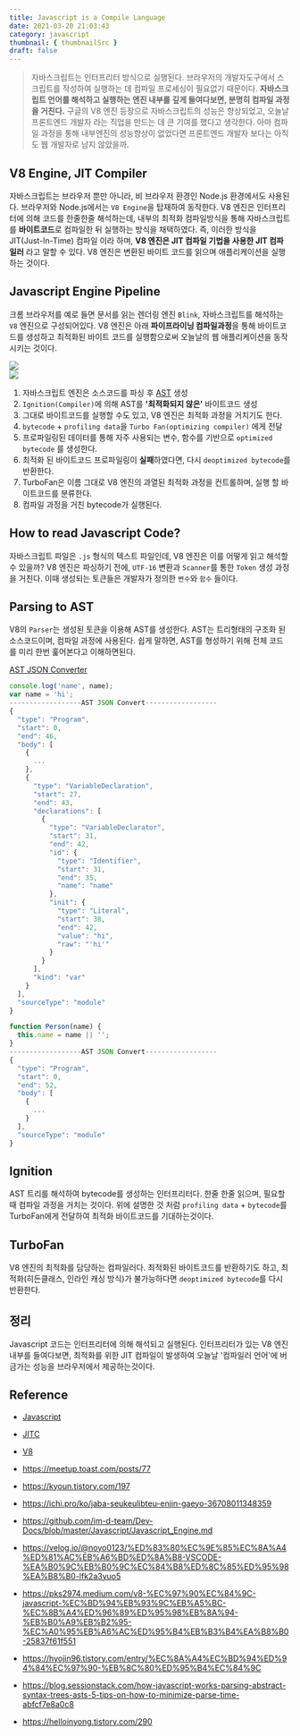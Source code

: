 ```yaml
---
title: Javascript is a Compile Language
date: 2021-03-20 21:03:43
category: javascript
thumbnail: { thumbnailSrc }
draft: false
---
```


> 자바스크립트는 인터프리터 방식으로 실행된다. 브라우저의 개발자도구에서 스크립트를 작성하여 실행하는 데 컴파일 프로세싱이 필요없기 때문이다. **자바스크립트 언어를 해석하고 실행하는 엔진 내부를 깊게 들여다보면, 분명히 컴파일 과정을 거친다.** 구글의 V8 엔진 등장으로 자바스크립트의 성능은 향상되었고, 오늘날 프론트엔드 개발자 라는 직업을 만드는 데 큰 기여를 했다고 생각한다. 아마 컴파일 과정을 통해 내부엔진의 성능향상이 없었다면 프론트엔드 개발자 보다는 아직도 웹 개발자로 남지 않았을까.


## V8 Engine, JIT Compiler
자바스크립트는 브라우저 뿐만 아니라, 비 브라우저 환경인 Node.js 환경에서도 사용된다. 브라우저와 Node.js에서는 `V8 Engine`을 탑재하여 동작한다. V8 엔진은 인터프리터에 의해 코드를 한줄한줄 해석하는데, 내부의 최적화 컴파일방식을 통해 자바스크립트를 **바이트코드**로 컴파일한 뒤 실행하는 방식을 채택하였다. 즉, 이러한 방식을 JIT(Just-In-Time) 컴파일 이라 하며, **V8 엔진은 JIT 컴파일 기법을 사용한 JIT 컴파일러** 라고 말할 수 있다. V8 엔진은 변환된 바이트 코드를 읽으며 애플리케이션을 실행하는 것이다.


## Javascript Engine Pipeline
크롬 브라우저를 예로 들면 문서를 읽는 렌더링 엔진 `Blink`, 자바스크립트를 해석하는 `V8` 엔진으로 구성되어있다. V8 엔진은 아래 **파이프라이닝 컴파일과정**을 통해 바이트코드를 생성하고 최적화된 바이트 코드를 실행함으로써 오늘날의 웹 애플리케이션을 동작시키는 것이다.


![](./images/hoisting_1.png)    
![](./images/hoisting_2.png)

1. 자바스크립트 엔진은 소스코드를 파싱 후 [AST](https://ko.wikipedia.org/wiki/%EC%B6%94%EC%83%81_%EA%B5%AC%EB%AC%B8_%ED%8A%B8%EB%A6%AC) 생성
2. `Ignition(Compiler)`에 의해 AST를 **'최적화되지 않은'** 바이트코드 생성
3. 그대로 바이트코드를 실행할 수도 있고, V8 엔진은 최적화 과정을 거치기도 한다.
4. `bytecode` + `profiling data`을 `Turbo Fan(optimizing compiler)` 에게 전달
5. 프로파일링된 데이터를 통해 자주 사용되는 변수, 함수를 기반으로 `optimized bytecode` 를 생성한다.
6. 최적화 된 바이트코드 프로파일링이 **실패**하였다면, 다시 `deoptimized bytecode`를 반환한다.
7. TurboFan은 이름 그대로 V8 엔진의 과열된 최적화 과정을 컨트롤하며, 실행 할 바이트코드를 분류한다.
8. 컴파일 과정을 거친 bytecode가 실행된다.

## How to read Javascript Code?
자바스크립트 파일은 `.js` 형식의 텍스트 파일인데, V8 엔진은 이를 어떻게 읽고 해석할 수 있을까?
V8 엔진은 파싱하기 전에, `UTF-16` 변환과 `Scanner`를 통한 `Token` 생성 과정을 거친다. 이때 생성되는 토큰들은 개발자가 정의한 `변수`와 `함수` 들이다. 


## Parsing to AST
V8의 `Parser`는 생성된 토큰을 이용해 AST를 생성한다. AST는 트리형태의 구조화 된 소스코드이며, 컴파일 과정에 사용된다. 쉽게 말하면, AST를 형성하기 위해 전체 코드를 미리 한번 훑어본다고 이해하면된다.

[AST JSON Converter](https://astexplorer.net/)
```javascript
console.log('name', name);
var name = 'hi';
------------------AST JSON Convert------------------
{
  "type": "Program",
  "start": 0,
  "end": 46,
  "body": [
    {
      ...
    },
    {
      "type": "VariableDeclaration",
      "start": 27,
      "end": 43,
      "declarations": [
        {
          "type": "VariableDeclarator",
          "start": 31,
          "end": 42,
          "id": {
            "type": "Identifier",
            "start": 31,
            "end": 35,
            "name": "name"
          },
          "init": {
            "type": "Literal",
            "start": 38,
            "end": 42,
            "value": "hi",
            "raw": "'hi'"
          }
        }
      ],
      "kind": "var"
    }
  ],
  "sourceType": "module"
}

```

```javascript
function Person(name) {
  this.name = name || '';
}
------------------AST JSON Convert------------------
{
  "type": "Program",
  "start": 0,
  "end": 52,
  "body": [
    {
      ...
    }
  ],
  "sourceType": "module"
}
```
## Ignition
AST 트리를 해석하여 bytecode를 생성하는 인터프리터다. 한줄 한줄 읽으며, 필요할 때 컴파일 과정을 거치는 것이다. 위에 설명한 것 처럼 `profiling data` + `bytecode`를 TurboFan에게 전달하여 최적화 바이트코드를 기대하는것이다.


## TurboFan
V8 엔진의 최적화를 담당하는 컴파일러다. 최적화된 바이트코드를 반환하기도 하고, 최적화(히든클래스, 인라인 캐싱 방식)가 불가능하다면 `deoptimized bytecode`를 다시 반환한다.

## 정리
Javascript 코드는 인터프리터에 의해 해석되고 실행된다. 인터프리터가 있는 V8 엔진 내부를 들여다보면, 최적화를 위한 JIT 컴파일이 발생하여 오늘날 '컴파일러 언어'에 버금가는 성능을 브라우저에서 제공하는것이다.

## Reference

- [Javascript](https://developer.mozilla.org/ko/docs/Web/JavaScript)
- [JITC](https://ko.wikipedia.org/wiki/JIT_%EC%BB%B4%ED%8C%8C%EC%9D%BC)
- [V8](https://ko.wikipedia.org/wiki/V8_(%EC%9E%90%EB%B0%94%EC%8A%A4%ED%81%AC%EB%A6%BD%ED%8A%B8_%EC%97%94%EC%A7%84))

- https://meetup.toast.com/posts/77
- https://kyoun.tistory.com/197
- https://ichi.pro/ko/jaba-seukeulibteu-enjin-gaeyo-36708011348359
- https://github.com/im-d-team/Dev-Docs/blob/master/Javascript/Javascript_Engine.md
- https://velog.io/@noyo0123/%ED%83%80%EC%9E%85%EC%8A%A4%ED%81%AC%EB%A6%BD%ED%8A%B8-VSCODE-%EA%B0%9C%EB%B0%9C%EC%84%B8%ED%8C%85%ED%95%98%EA%B8%B0-lfk2a3yuo5
- https://pks2974.medium.com/v8-%EC%97%90%EC%84%9C-javascript-%EC%BD%94%EB%93%9C%EB%A5%BC-%EC%8B%A4%ED%96%89%ED%95%98%EB%8A%94-%EB%B0%A9%EB%B2%95-%EC%A0%95%EB%A6%AC%ED%95%B4%EB%B3%B4%EA%B8%B0-25837f61f551
- https://hyojin96.tistory.com/entry/%EC%8A%A4%EC%BD%94%ED%94%84%EC%97%90-%EB%8C%80%ED%95%B4%EC%84%9C
- https://blog.sessionstack.com/how-javascript-works-parsing-abstract-syntax-trees-asts-5-tips-on-how-to-minimize-parse-time-abfcf7e8a0c8
- https://helloinyong.tistory.com/290